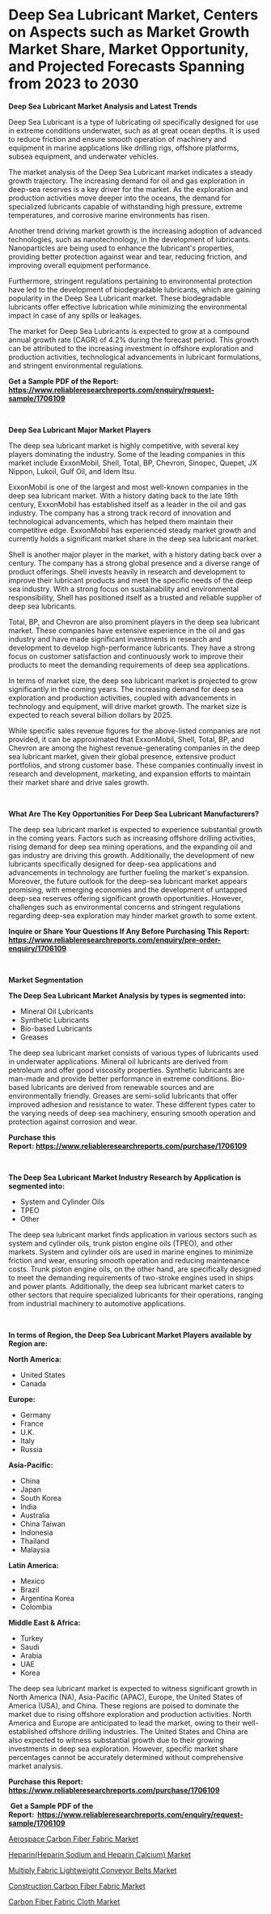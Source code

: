<p><h1>Deep Sea Lubricant Market, Centers on Aspects such as Market Growth Market Share, Market Opportunity, and Projected Forecasts Spanning from 2023 to 2030</h1></p><p><strong>Deep Sea Lubricant Market Analysis and Latest Trends</strong></p>
<p><p>Deep Sea Lubricant is a type of lubricating oil specifically designed for use in extreme conditions underwater, such as at great ocean depths. It is used to reduce friction and ensure smooth operation of machinery and equipment in marine applications like drilling rigs, offshore platforms, subsea equipment, and underwater vehicles.</p><p>The market analysis of the Deep Sea Lubricant market indicates a steady growth trajectory. The increasing demand for oil and gas exploration in deep-sea reserves is a key driver for the market. As the exploration and production activities move deeper into the oceans, the demand for specialized lubricants capable of withstanding high pressure, extreme temperatures, and corrosive marine environments has risen.</p><p>Another trend driving market growth is the increasing adoption of advanced technologies, such as nanotechnology, in the development of lubricants. Nanoparticles are being used to enhance the lubricant's properties, providing better protection against wear and tear, reducing friction, and improving overall equipment performance.</p><p>Furthermore, stringent regulations pertaining to environmental protection have led to the development of biodegradable lubricants, which are gaining popularity in the Deep Sea Lubricant market. These biodegradable lubricants offer effective lubrication while minimizing the environmental impact in case of any spills or leakages.</p><p>The market for Deep Sea Lubricants is expected to grow at a compound annual growth rate (CAGR) of 4.2% during the forecast period. This growth can be attributed to the increasing investment in offshore exploration and production activities, technological advancements in lubricant formulations, and stringent environmental regulations.</p></p>
<p><strong>Get a Sample PDF of the Report:&nbsp; <a href="https://www.reliableresearchreports.com/enquiry/request-sample/1706109">https://www.reliableresearchreports.com/enquiry/request-sample/1706109</a></strong></p>
<p>&nbsp;</p>
<p><strong>Deep Sea Lubricant Major Market Players</strong></p>
<p><p>The deep sea lubricant market is highly competitive, with several key players dominating the industry. Some of the leading companies in this market include ExxonMobil, Shell, Total, BP, Chevron, Sinopec, Quepet, JX Nippon, Lukoil, Gulf Oil, and Idem Itsu.</p><p>ExxonMobil is one of the largest and most well-known companies in the deep sea lubricant market. With a history dating back to the late 19th century, ExxonMobil has established itself as a leader in the oil and gas industry. The company has a strong track record of innovation and technological advancements, which has helped them maintain their competitive edge. ExxonMobil has experienced steady market growth and currently holds a significant market share in the deep sea lubricant market.</p><p>Shell is another major player in the market, with a history dating back over a century. The company has a strong global presence and a diverse range of product offerings. Shell invests heavily in research and development to improve their lubricant products and meet the specific needs of the deep sea industry. With a strong focus on sustainability and environmental responsibility, Shell has positioned itself as a trusted and reliable supplier of deep sea lubricants.</p><p>Total, BP, and Chevron are also prominent players in the deep sea lubricant market. These companies have extensive experience in the oil and gas industry and have made significant investments in research and development to develop high-performance lubricants. They have a strong focus on customer satisfaction and continuously work to improve their products to meet the demanding requirements of deep sea applications.</p><p>In terms of market size, the deep sea lubricant market is projected to grow significantly in the coming years. The increasing demand for deep sea exploration and production activities, coupled with advancements in technology and equipment, will drive market growth. The market size is expected to reach several billion dollars by 2025.</p><p>While specific sales revenue figures for the above-listed companies are not provided, it can be approximated that ExxonMobil, Shell, Total, BP, and Chevron are among the highest revenue-generating companies in the deep sea lubricant market, given their global presence, extensive product portfolios, and strong customer base. These companies continually invest in research and development, marketing, and expansion efforts to maintain their market share and drive sales growth.</p></p>
<p>&nbsp;</p>
<p><strong>What Are The Key Opportunities For Deep Sea Lubricant Manufacturers?</strong></p>
<p><p>The deep sea lubricant market is expected to experience substantial growth in the coming years. Factors such as increasing offshore drilling activities, rising demand for deep sea mining operations, and the expanding oil and gas industry are driving this growth. Additionally, the development of new lubricants specifically designed for deep-sea applications and advancements in technology are further fueling the market's expansion. Moreover, the future outlook for the deep-sea lubricant market appears promising, with emerging economies and the development of untapped deep-sea reserves offering significant growth opportunities. However, challenges such as environmental concerns and stringent regulations regarding deep-sea exploration may hinder market growth to some extent.</p></p>
<p><strong>Inquire or Share Your Questions If Any Before Purchasing This Report: <a href="https://www.reliableresearchreports.com/enquiry/pre-order-enquiry/1706109">https://www.reliableresearchreports.com/enquiry/pre-order-enquiry/1706109</a></strong></p>
<p>&nbsp;</p>
<p><strong>Market Segmentation</strong></p>
<p><strong>The Deep Sea Lubricant Market Analysis by types is segmented into:</strong></p>
<p><ul><li>Mineral Oil Lubricants</li><li>Synthetic Lubricants</li><li>Bio-based Lubricants</li><li>Greases</li></ul></p>
<p><p>The deep sea lubricant market consists of various types of lubricants used in underwater applications. Mineral oil lubricants are derived from petroleum and offer good viscosity properties. Synthetic lubricants are man-made and provide better performance in extreme conditions. Bio-based lubricants are derived from renewable sources and are environmentally friendly. Greases are semi-solid lubricants that offer improved adhesion and resistance to water. These different types cater to the varying needs of deep sea machinery, ensuring smooth operation and protection against corrosion and wear.</p></p>
<p><strong>Purchase this Report:&nbsp;<a href="https://www.reliableresearchreports.com/purchase/1706109">https://www.reliableresearchreports.com/purchase/1706109</a></strong></p>
<p>&nbsp;</p>
<p><strong>The Deep Sea Lubricant Market Industry Research by Application is segmented into:</strong></p>
<p><ul><li>System and Cylinder Oils</li><li>TPEO</li><li>Other</li></ul></p>
<p><p>The deep sea lubricant market finds application in various sectors such as system and cylinder oils, trunk piston engine oils (TPEO), and other markets. System and cylinder oils are used in marine engines to minimize friction and wear, ensuring smooth operation and reducing maintenance costs. Trunk piston engine oils, on the other hand, are specifically designed to meet the demanding requirements of two-stroke engines used in ships and power plants. Additionally, the deep sea lubricant market caters to other sectors that require specialized lubricants for their operations, ranging from industrial machinery to automotive applications.</p></p>
<p>&nbsp;</p>
<p><strong>In terms of Region, the Deep Sea Lubricant Market Players available by Region are:</strong></p>
<p>
    <p> <strong> North America: </strong>
        <ul>
            <li>United States</li>
            <li>Canada</li>
        </ul>
        </p> 
    <p> <strong> Europe: </strong>
        <ul>
            <li>Germany</li>
            <li>France</li>
            <li>U.K.</li>
            <li>Italy</li>
            <li>Russia</li>
        </ul>
        </p> 
    <p> <strong> Asia-Pacific: </strong>
        <ul>
            <li>China</li>
            <li>Japan</li>
            <li>South Korea</li>
            <li>India</li>
            <li>Australia</li>
            <li>China Taiwan</li>
            <li>Indonesia</li>
            <li>Thailand</li>
            <li>Malaysia</li>
        </ul>
        </p> 
    <p> <strong> Latin America: </strong>
        <ul>
            <li>Mexico</li>
            <li>Brazil</li>
            <li>Argentina Korea</li>
            <li>Colombia</li>
        </ul>
        </p> 
    <p> <strong> Middle East & Africa: </strong>
        <ul>
            <li>Turkey</li>
            <li>Saudi</li>
            <li>Arabia</li>
            <li>UAE</li>
            <li>Korea</li>
        </ul>
    </p>
    </p>
<p><p>The deep sea lubricant market is expected to witness significant growth in North America (NA), Asia-Pacific (APAC), Europe, the United States of America (USA), and China. These regions are poised to dominate the market due to rising offshore exploration and production activities. North America and Europe are anticipated to lead the market, owing to their well-established offshore drilling industries. The United States and China are also expected to witness substantial growth due to their growing investments in deep sea exploration. However, specific market share percentages cannot be accurately determined without comprehensive market analysis.</p></p>
<p><strong>Purchase this Report: <a href="https://www.reliableresearchreports.com/purchase/1706109">https://www.reliableresearchreports.com/purchase/1706109</a></strong></p>
<p>&nbsp;<strong>Get a Sample PDF of the Report:&nbsp;&nbsp;<a href="https://www.reliableresearchreports.com/enquiry/request-sample/1706109">https://www.reliableresearchreports.com/enquiry/request-sample/1706109</a></strong></p>
<p><strong></strong></p>
<p><p><a href="https://www.linkedin.com/pulse/aerospace-carbon-fiber-fabric-market-research-report-provides-eryve/">Aerospace Carbon Fiber Fabric Market</a></p><p><a href="https://medium.com/@v4171497/heparin-heparin-sodium-and-heparin-calcium-market-report-reveals-the-latest-trends-and-growth-c4787593056a">Heparin(Heparin Sodium and Heparin Calcium) Market</a></p><p><a href="https://medium.com/@vidyap2912/multiply-fabric-lightweight-conveyor-belts-market-the-key-to-successful-business-strategy-forecast-b1b510dd0799">Multiply Fabric Lightweight Conveyor Belts Market</a></p><p><a href="https://www.linkedin.com/pulse/construction-carbon-fiber-fabric-market-size-share-amp-trends-flsfe/">Construction Carbon Fiber Fabric Market</a></p><p><a href="https://www.linkedin.com/pulse/carbon-fiber-fabric-cloth-market-size-share-global-analysis-wlcze/">Carbon Fiber Fabric Cloth Market</a></p></p>